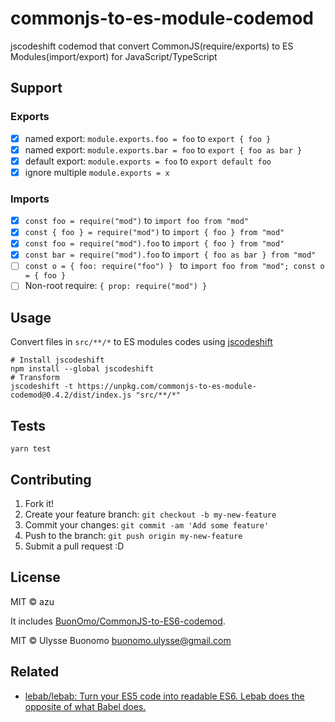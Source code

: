 # commonjs-to-es-module-codemod

jscodeshift codemod that convert CommonJS(require/exports) to ES Modules(import/export) for JavaScript/TypeScript

## Support

### Exports

- [x] named export: `module.exports.foo = foo` to `export { foo }`
- [x] named export: `module.exports.bar = foo` to `export { foo as bar }`
- [x] default export: `module.exports = foo` to `export default foo`
- [x] ignore multiple `module.exports = x`

### Imports

- [x] `const foo = require("mod")` to `import foo from "mod"`
- [x] `const { foo } = require("mod")` to `import { foo } from "mod"`
- [x] `const foo = require("mod").foo` to `import { foo } from "mod"`
- [x] `const bar = require("mod").foo` to `import { foo as bar } from "mod"`
- [ ] `const o = { foo: require("foo") } ` to `import foo from "mod"; const o = { foo }`
- [ ] Non-root require: `{ prop: require("mod") }`

## Usage

Convert files in `src/**/*` to ES modules codes using [jscodeshift](https://github.com/facebook/jscodeshift)

    # Install jscodeshift
    npm install --global jscodeshift
    # Transform
    jscodeshift -t https://unpkg.com/commonjs-to-es-module-codemod@0.4.2/dist/index.js "src/**/*"

## Tests

    yarn test

## Contributing

1. Fork it!
2. Create your feature branch: `git checkout -b my-new-feature`
3. Commit your changes: `git commit -am 'Add some feature'`
4. Push to the branch: `git push origin my-new-feature`
5. Submit a pull request :D

## License

MIT © azu

It includes [BuonOmo/CommonJS-to-ES6-codemod](https://github.com/BuonOmo/CommonJS-to-ES6-codemod).

MIT © Ulysse Buonomo <buonomo.ulysse@gmail.com>


## Related

- [lebab/lebab: Turn your ES5 code into readable ES6. Lebab does the opposite of what Babel does.](https://github.com/lebab/lebab)
